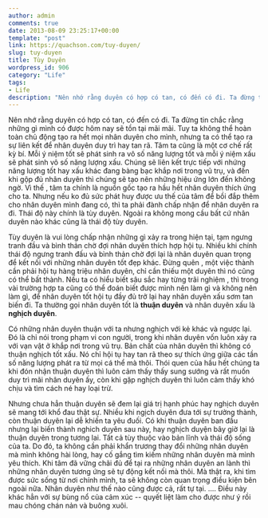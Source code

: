 ```yaml
---
author: admin
comments: true
date: 2013-08-09 23:25:17+00:00
template: "post"
link: https://quachson.com/tuy-duyen/
slug: tuy-duyen
title: Tùy Duyên
wordpress_id: 906
category: "Life"
tags:
- Life
description: "Nên nhớ rằng duyên có hợp có tan, có đến có đi. Ta đừng tin chắc rằng những gì mình có được hôm nay sẽ tồn tại mãi mãi. Tuy ta không thể hoàn toàn chủ động tạo ra hết mọi nhân duyên cho mình, nhưng ta có thể tạo ra sự liên kết để nhân duyên duy trì hay tan rã"
---
```


Nên nhớ rằng duyên có hợp có tan, có đến có đi. Ta đừng tin chắc rằng những gì mình có được hôm nay sẽ tồn tại mãi mãi. Tuy ta không thể hoàn toàn chủ động tạo ra hết mọi nhân duyên cho mình, nhưng ta có thể tạo ra sự liên kết để nhân duyên duy trì hay tan rã. Tâm ta cũng là một cơ chế rất kỳ bí. Mỗi ý niệm tốt sẽ phát sinh ra vô số năng lượng tốt và mỗi ý niệm xấu sẽ phát sinh vô số năng lượng xấu. Chúng sẽ liên kết trực tiếp với nhứng năng lượng tốt hay xấu khác đang bàng bạc khắp nơi trong vũ trụ, và đến khi gộp đủ nhân duyên thì chúng sẽ tạo nên những hiệu ứng lớn đến không ngờ. Vì thế , tâm ta chính là nguồn gốc tạo ra hầu hết nhân duyên thích ứng cho ta. Nhưng nếu ko đủ sức phát huy được ưu thế của tâm để bồi đắp thêm cho nhân duyên mình đang có, thì ta phải đành chấp nhận để nhân duyên ra đi. Thái độ này chính là tùy duyên. Ngoài ra không mong cầu bất cứ nhân duyên nào khác cũng là thái độ tùy duyên.

Tùy duyên là vui lòng chấp nhận những gì xảy ra trong hiện tại, tạm ngưng tranh đầu và bình thản chờ đợi nhân duyên thích hợp hội tụ. Nhiều khi chính thái độ ngưng tranh đấu và bình thản chờ đợi lại là nhân duyên quan trọng để kết nối với những nhân duyên tốt đẹp khác. Đừng quên , một việc thành cần phải hội tụ hàng triệu nhân duyên, chỉ cần thiếu một duyên thì nó cũng có thể bất thành. Nếu ta có hiểu biết sâu sắc hay từng trãi nghiệm , thì trong vài trường hợp ta cũng có thể đoán biết được mình nên làm gì và không nên làm gì, để nhân duyên tốt hội tụ đầy đủ trở lại hay nhân duyên xấu sơm tan biến đi. Ta thường gọi nhân duyên tốt là **thuận duyên** và nhân duyên xấu là **nghịch duyên**.

Có những nhân duyên thuận với ta nhưng nghịch với kẻ khác và ngược lại. Đó là chỉ nói trong phạm vi con người, trong khi nhân duyên vốn luôn xảy ra với vạn vật ở khắp nơi trong vũ trụ. Bản chất của nhân duyên thì không có thuận nghịch tốt xấu. Nó chỉ hội tụ hay tan rã theo sự thích ứng giữa các tần số năng lượng phát ra từ mọi cá thể mà thôi. Thói quen của hầu hết chúng ta khi đón nhận thuận duyên thì luôn cảm thấy thấy sung sướng và rất muốn duy trì mãi nhân duyên ấy, còn khi gặp nghịch duyên thì luôn cảm thấy khó chịu và tìm cách né hay loại trừ.

Nhưng chưa hẳn thuận duyên sẽ đem lại giá trị hạnh phúc hay nghịch duyên sẽ mang tới khổ đau thật sự. Nhiều khi ngịch duyên đưa tới sự trưởng thành, còn thuận duyên lại dễ khiến ta yêu đuối. Có khi thuận duyên ban đầu nhưng lại biến thành nghich duyên sau này, hay nghịch duyện bây giờ lại là thuận duyên trong tương lai. Tất cả tùy thuộc vào bản lĩnh và thái độ sống của ta. Do đó, ta không cần phải khẩn trương thay đổi những nhân duyên mà mình không hài lòng, hay cố gắng tìm kiếm những nhân duyên mà mình yêu thích. Khi tâm đã vững chãi đủ để tại ra những nhân duyên an lành thì những nhân duyên tương ứng sẽ tự động kết nối mà thôi. Mà thật ra, khi tìm được sức sống từ nơi chính mình, ta sẽ không còn quan trọng điều kiện bên ngoài nữa. Nhân duyên như thế nào cũng được cả, rất tự tại. .... Điều này khác hẳn với sự bùng nổ của cảm xúc -- quyết liệt làm cho được như ý rồi mau chóng chán nản và buông xuôi.
